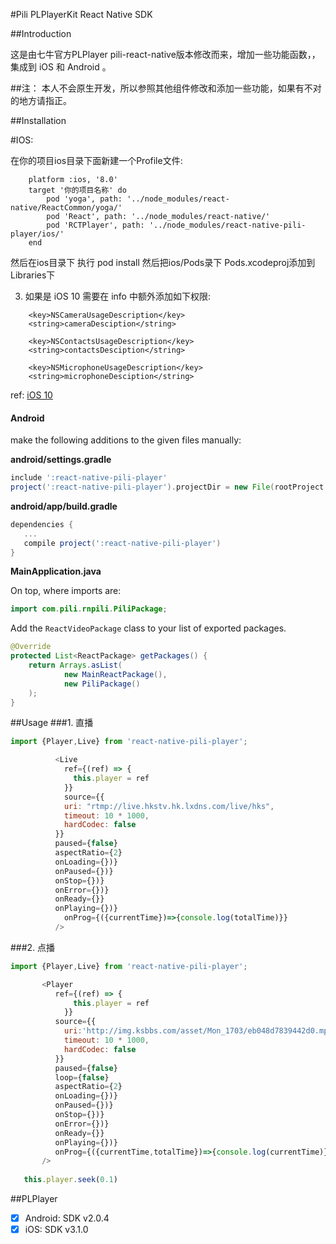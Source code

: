 #Pili PLPlayerKit React Native SDK

##Introduction

这是由七牛官方PLPlayer pili-react-native版本修改而来，增加一些功能函数，，集成到 iOS 和 Android 。


##注：
本人不会原生开发，所以参照其他组件修改和添加一些功能，如果有不对的地方请指正。

##Installation

#IOS:

在你的项目ios目录下面新建一个Profile文件:
```
    platform :ios, '8.0'
    target '你的项目名称' do
        pod 'yoga', path: '../node_modules/react-native/ReactCommon/yoga/'    
        pod 'React', path: '../node_modules/react-native/'    
        pod 'RCTPlayer', path: '../node_modules/react-native-pili-player/ios/'    
    end
```
然后在ios目录下 执行 pod install
然后把ios/Pods录下 Pods.xcodeproj添加到 Libraries下

3. 如果是 iOS 10 需要在 info 中额外添加如下权限:
```
    <key>NSCameraUsageDescription</key>    
    <string>cameraDesciption</string>

    <key>NSContactsUsageDescription</key>    
    <string>contactsDesciption</string>

    <key>NSMicrophoneUsageDescription</key>    
    <string>microphoneDesciption</string>
```    
ref: [iOS 10](http://www.jianshu.com/p/c212cde86877)


#### Android

make the following additions to the given files manually:

**android/settings.gradle**

```gradle
include ':react-native-pili-player'
project(':react-native-pili-player').projectDir = new File(rootProject.projectDir, '../node_modules/react-native-pili-player/android')
```

**android/app/build.gradle**

```gradle
dependencies {
   ...
   compile project(':react-native-pili-player')
}
```

**MainApplication.java**

On top, where imports are:

```java
import com.pili.rnpili.PiliPackage;
```

Add the `ReactVideoPackage` class to your list of exported packages.

```java
@Override
protected List<ReactPackage> getPackages() {
    return Arrays.asList(
            new MainReactPackage(),
            new PiliPackage()
    );
}
```


##Usage
###1. 直播
```javascript
import {Player,Live} from 'react-native-pili-player';

          <Live
            ref={(ref) => {
              this.player = ref
            }} 
            source={{
            uri: "rtmp://live.hkstv.hk.lxdns.com/live/hks",
            timeout: 10 * 1000,
            hardCodec: false
          }}
          paused={false}
          aspectRatio={2}
          onLoading={})}
          onPaused={})}
          onStop={})}
          onError={})}
          onReady={}}
          onPlaying={})}
            onProg={({currentTime})=>{console.log(totalTime)}}
          />
```
###2. 点播
```javascript
import {Player,Live} from 'react-native-pili-player';

       <Player
          ref={(ref) => {
              this.player = ref
            }} 
          source={{            
            uri:'http://img.ksbbs.com/asset/Mon_1703/eb048d7839442d0.mp4',
            timeout: 10 * 1000,
            hardCodec: false
          }}
          paused={false}
          loop={false}
          aspectRatio={2}
          onLoading={})}
          onPaused={})}
          onStop={})}
          onError={})}
          onReady={}}
          onPlaying={})}
          onProg={({currentTime,totalTime})=>{console.log(currentTime)}}
       />
   
   this.player.seek(0.1)
```
##PLPlayer
- [x] Android: SDK v2.0.4
- [x] iOS: SDK v3.1.0
